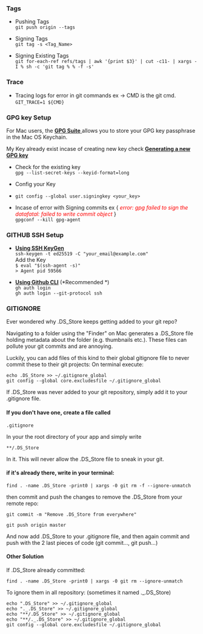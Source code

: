 
### **Tags** 

- Pushing Tags  
`git push origin --tags`

- Signing Tags  
`git tag -s <Tag_Name>`

- Signing Existing Tags  
`git for-each-ref refs/tags | awk '{print $3}' | cut -c11- | xargs -I % sh -c 'git tag % % -f -s'`

### **Trace**

- Tracing logs for error in git commands ex -> CMD is the git cmd.  
`GIT_TRACE=1 ${CMD}`

### **GPG key Setup**

For Mac users, the [**GPG Suite** ](https://gpgtools.org/) allows you to store your GPG key passphrase in the Mac OS Keychain.

My Key already exist incase of creating new key check [**Generating a new GPG key**](https://docs.github.com/en/authentication/managing-commit-signature-verification/generating-a-new-gpg-key)
- Check for the existing key    
`gpg --list-secret-keys --keyid-format=long`
- Config your Key </br>
- `git config --global user.signingkey <your_key>`


- Incase of error with Signing commits ex { <span style ="color:red">*error: gpg failed to sign the datafatal: failed to write commit object*</span> }  
`gpgconf --kill gpg-agent`

### **GITHUB SSH Setup**
- [**Using SSH KeyGen**](https://docs.github.com/en/authentication/connecting-to-github-with-ssh/generating-a-new-ssh-key-and-adding-it-to-the-ssh-agent)  </br> 
`ssh-keygen -t ed25519 -C "your_email@example.com"` </br>
Add the Key </br>
`$ eval "$(ssh-agent -s)"`</br>
`> Agent pid 59566`

- [**Using Github CLI**](https://dev.to/bdougieyo/setup-ssh-to-with-one-command-5cp2) (*Recommended *)</br>
    `gh auth login`</br>
    `gh auth login --git-protocol ssh`
    
### GITIGNORE

Ever wondered why .DS_Store keeps getting added to your git repo?

Navigating to a folder using the "Finder" on Mac generates a .DS_Store file holding metadata about the folder (e.g. thumbnails etc.). These files can pollute your git commits and are annoying.

Luckily, you can add files of this kind to their global gitignore file to never commit these to their git projects:
On terminal execute:

```
echo .DS_Store >> ~/.gitignore_global
git config --global core.excludesfile ~/.gitignore_global
```





If .DS_Store was never added to your git repository, simply add it to your .gitignore file.

#### If you don't have one, create a file called
```
.gitignore
```

In your the root directory of your app and simply write
```
**/.DS_Store
```

In it. This will never allow the .DS_Store file to sneak in your git.


#### if it's already there, write in your terminal:
```
find . -name .DS_Store -print0 | xargs -0 git rm -f --ignore-unmatch
```
then commit and push the changes to remove the .DS_Store from your remote repo:
```
git commit -m "Remove .DS_Store from everywhere"

git push origin master
```
And now add .DS_Store to your .gitignore file, and then again commit and push with the 2 last pieces of code (git commit..., git push...)


#### Other Solution



If .DS_Store already committed:
```
find . -name .DS_Store -print0 | xargs -0 git rm --ignore-unmatch
```

To ignore them in all repository: (sometimes it named ._.DS_Store)

```
echo ".DS_Store" >> ~/.gitignore_global
echo "._.DS_Store" >> ~/.gitignore_global
echo "**/.DS_Store" >> ~/.gitignore_global
echo "**/._.DS_Store" >> ~/.gitignore_global
git config --global core.excludesfile ~/.gitignore_global
